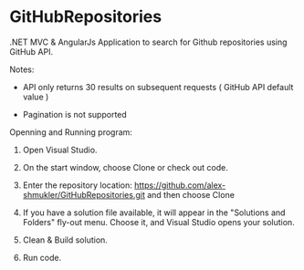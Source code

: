 # GitHubRepositories

.NET MVC &amp; AngularJs Application to search for Github repositories using GitHub API.


Notes:

* API only returns 30 results on subsequent requests ( GitHub API default value )

* Pagination is not supported


Openning and Running program:

1. Open Visual Studio.

2. On the start window, choose Clone or check out code.

3. Enter the repository location: https://github.com/alex-shmukler/GitHubRepositories.git and then choose Clone
 
4. If you have a solution file available, it will appear in the "Solutions and Folders" fly-out menu. 
   Choose it, and Visual Studio opens your solution.

5. Clean & Build solution.

6. Run code.
